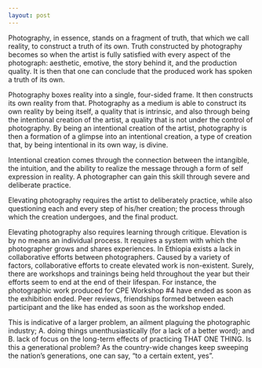 ```yaml
---
layout: post
---
```


Photography, in essence, stands on a fragment of truth, that which we call reality, to construct a truth of its own. Truth constructed by photography becomes so when the artist is fully satisfied with every aspect of the photograph: aesthetic, emotive, the story behind it, and the production quality. It is then that one can conclude that the produced work has spoken a truth of its own.

Photography boxes reality into a single, four-sided frame. It then constructs its own reality from that. Photography as a medium is able to construct its own reality by being itself, a quality that is intrinsic, and also through being the intentional creation of the artist, a quality that is not under the control of photography. By being an intentional creation of the artist, photography is then a formation of a glimpse into an intentional creation, a type of creation that, by being intentional in its own way, is divine.

Intentional creation comes through the connection between the intangible, the intuition, and the ability to realize the message through a form of self expression in reality. A photographer can gain this skill through severe and deliberate practice.

Elevating photography requires the artist to deliberately practice, while also questioning each and every step of his/her creation; the process through which the creation undergoes, and the final product.

Elevating photography also requires learning through critique. Elevation is by no means an individual process. It requires a system with which the photographer grows and shares experiences. In Ethiopia exists a lack in collaborative efforts between photographers. Caused by a variety of factors, collaborative efforts to create elevated work is non-existent. Surely, there are workshops and trainings being held throughout the year but their efforts seem to end at the end of their lifespan. For instance, the photographic work produced for CPE Workshop #4 have ended as soon as the exhibition ended. Peer reviews, friendships formed between each participant and the like has ended as soon as the workshop ended.

This is indicative of a larger problem, an ailment plaguing the photographic industry; A. doing things unenthusiastically (for a lack of a better word); and B. lack of focus on the long-term effects of practicing THAT ONE THING. Is this a generational problem? As the country-wide changes keep sweeping the nation’s generations, one can say, “to a certain extent, yes”.